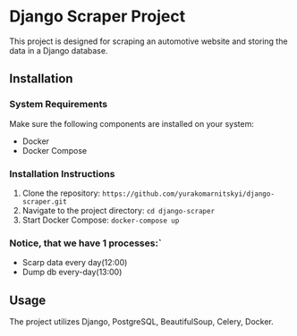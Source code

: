 # Django Scraper Project

This project is designed for scraping an automotive website and storing the data in a Django database.

## Installation

### System Requirements

Make sure the following components are installed on your system:

- Docker
- Docker Compose

### Installation Instructions

1. Clone the repository: `https://github.com/yurakomarnitskyi/django-scraper.git`
2. Navigate to the project directory: `cd django-scraper`
3. Start Docker Compose: `docker-compose up`


### Notice, that we have 1 processes:`
- Scarp data every day(12:00)
- Dump db every-day(13:00)
   

## Usage
The project utilizes Django, PostgreSQL, BeautifulSoup, Celery, Docker.


